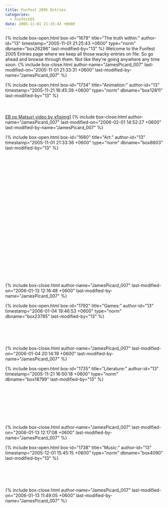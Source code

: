 ```yaml
---
title: Funfest 2005 Entries
categories:
  - funfest05
date: 2005-11-01 21:25:43 +0600
---
```

{% include box-open.html box-id="1679" title="The truth within:" author-id="13" timestamp="2005-11-01 21:25:43 +0600" type="norm" dbname="box26296" last-modified-by="13" %}
Welcome to the Funfest 2005 Entries page where we keep all those wacky entries on file. So go ahead and browse through them. Not like they're going anywhere any time soon. 
{% include box-close.html author-name="JamesPicard_007" last-modified-on="2005-11-01 21:33:31 +0600" last-modified-by-name="JamesPicard_007" %}

{% include box-open.html box-id="1734" title="Animation:" author-id="13" timestamp="2005-11-21 16:45:39 +0600" type="norm" dbname="box12811" last-modified-by="13" %}
<SUBMISSION id="11547" /><br />
<SUBMISSION id="11588" /><br />
<SUBMISSION id="11640" /><br />
<SUBMISSION id="11791" /><br />
<a href="http://mestephen.com/Videos/pages/ebnomatsuri.html">EB no Matsuri video by xfisjmg1</a>
{% include box-close.html author-name="JamesPicard_007" last-modified-on="2006-02-01 14:52:27 +0600" last-modified-by-name="JamesPicard_007" %}

{% include box-open.html box-id="1680" title="Art:" author-id="13" timestamp="2005-11-01 21:33:36 +0600" type="norm" dbname="box8603" last-modified-by="13" %}
<SUBMISSION id="11378" /><br />
<SUBMISSION id="11374" /><br />
<SUBMISSION id="11361" /><br />
<SUBMISSION id="11392" /><br />
<SUBMISSION id="11485" /><br />
<SUBMISSION id="11584" /><br />
<SUBMISSION id="11593" /><br />
<SUBMISSION id="11623" /><br />
<SUBMISSION id="11624" /><br />
<SUBMISSION id="11641" /><br />
<SUBMISSION id="11676" /><br />
<SUBMISSION id="11802" /><br />
<SUBMISSION id="11796" /><br />
<SUBMISSION id="11789" /><br />
<SUBMISSION id="11782" /><br />
<SUBMISSION id="11781" /><br />
<SUBMISSION id="11774" /><br />
<SUBMISSION id="11770" /><br />
<SUBMISSION id="11762" /><br />
<SUBMISSION id="11742" /><br />
<SUBMISSION id="11739" /><br />
<SUBMISSION id="11723" /><br />
<SUBMISSION id="11720" /><br />
<SUBMISSION id="11738" /><br />
<SUBMISSION id="11792" /><br />

{% include box-close.html author-name="JamesPicard_007" last-modified-on="2006-01-13 12:16:48 +0600" last-modified-by-name="JamesPicard_007" %}

{% include box-open.html box-id="1792" title="Games:" author-id="13" timestamp="2006-01-04 19:46:53 +0600" type="norm" dbname="box23785" last-modified-by="13" %}
<SUBMISSION id="11795" /><br />
<SUBMISSION id="11784" /><br />
<SUBMISSION id="11778" /><br />
<SUBMISSION id="11697" /><br />
<SUBMISSION id="11640" /><br />
<SUBMISSION id="11574" /><br />
{% include box-close.html author-name="JamesPicard_007" last-modified-on="2006-01-04 20:14:19 +0600" last-modified-by-name="JamesPicard_007" %}

{% include box-open.html box-id="1735" title="Literature:" author-id="13" timestamp="2005-11-21 16:50:18 +0600" type="norm" dbname="box18799" last-modified-by="13" %}
<SUBMISSION id="11542" /><br />
<SUBMISSION id="11590" /><br />
<SUBMISSION id="11625" /><br />
<SUBMISSION id="11639" /><br />
<SUBMISSION id="11677" /><br />
<SUBMISSION id="11769" /><br />
<SUBMISSION id="11768" /><br />
<SUBMISSION id="11771" /><br />
<SUBMISSION id="11690" /><br />
{% include box-close.html author-name="JamesPicard_007" last-modified-on="2006-01-13 12:17:08 +0600" last-modified-by-name="JamesPicard_007" %}

{% include box-open.html box-id="1738" title="Music:" author-id="13" timestamp="2005-12-01 15:45:15 +0600" type="norm" dbname="box4090" last-modified-by="13" %}
<SUBMISSION id="11573" /><br />
<SUBMISSION id="11556" /><br />
<SUBMISSION id="11678" /><br />
<SUBMISSION id="11755" /><br />
<SUBMISSION id="11779" /><br />
<SUBMISSION id="11741" /><br />
{% include box-close.html author-name="JamesPicard_007" last-modified-on="2006-01-13 11:49:05 +0600" last-modified-by-name="JamesPicard_007" %}
